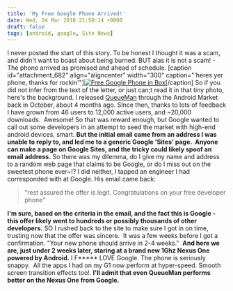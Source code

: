 ```yaml
---
title: 'My Free Google Phone Arrived!'
date: Wed, 24 Mar 2010 21:50:14 +0000
draft: false
tags: [android, google, Site News]
---
```


I never posted the start of this story. To be honest I thought it was a scam, and didn't want to boast about being burned. BUT alas it is not a scam! - The phone arrived as promised and ahead of schedule. \[caption id="attachment_682" align="aligncenter" width="300" caption="'heres yer phone, thanks for rockin'"\][![Free Google Phone in Box](https://blog.edwardawebb.com/wp-content/uploads/2010/03/2010-03-24-17.26.06-300x225.jpg "2010-03-24 17.26.06")](https://blog.edwardawebb.com/wp-content/uploads/2010/03/2010-03-24-17.26.06.jpg)\[/caption\] So if you did not infer from the text of the letter, or just can;t read it in that tiny photo, here's the background. I released [QueueMan](https://blog.edwardawebb.com/site-news/netflix-queue-manager-android-phones "Read more about QueueMan, the Netflix app for Android phones") through the Android Market back in October, about 4 months ago. SInce then, thanks to lots of feedback I have grown from 46 users to 12,000 active users, and ~20,000 downloads.  Awesome! So that was reward enough, but Google wanted to call out some developers in an attempt to seed the market with high-end android devices, smart. **But the initial email came from an address I was unable to reply to, and led me to a generic Google 'Sites' page.  Anyone can make a page on Google Sites, and the tricky could likely spoof an email address.** So there was my dilemma, do I give my name and address to a random web page that claims to be Google, or do I miss out on the sweetest phone ever~!? I did neither, I tapped an engineer I had corresponded with at Google. His email came back:

> "rest assured the offer is legit. Congratulations on your free developer phone"

**I'm sure, based on the criteria in the email, and the fact this is Google - this offer likely went to hundreds or possibly thousands of other developers.** SO I rushed back to the site to make sure I got in on time, trusting now that the offer was sincere.  It was a few weeks before I got a confirmation. "Your new phone should arrive in 2-4 weeks."  **And here we are, just under 2 weeks later, staring at a brand new 1Ghz Nexus One powered by Android.** I F***** LOVE Google. The phone is seriously snappy.  All the apps I had on my G1 now perform at hyper-speed. Smooth screen transition effects too!. **I'll admit that even QueueMan performs better on the Nexus One from Google.**